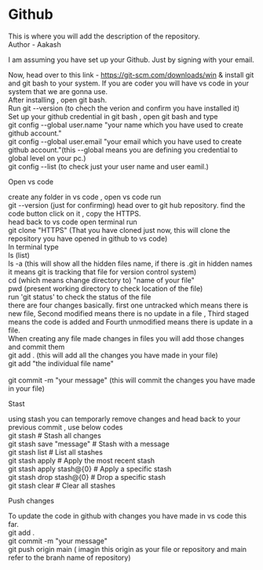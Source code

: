# Github
This is where you will add the description of the repository.
<br>
Author - Aakash

I am assuming you have set up your Github. Just by signing with your email.

Now, head over to this link - https://git-scm.com/downloads/win & install git and git bash to your system. If you are coder you will have vs code in your system that we are gonna use. 
<br>
After installing , open git bash.
<br>
Run git --version (to chech the verion and confirm you have installed it)
<br>
Set up your github credential in git bash , open git bash and type 
<br>
git config --global user.name "your name which you have used to create github account."
<br>
git config --global user.email "your email which you have used to create github account."(this --global means you are defining you credential to global level on your pc.)
<br>
git config --list (to check just your user name and user eamil.) 
<br>

Open vs code 

create any folder in vs code , open vs code run 
<br>
git --version (just for confirming)
head over to git hub repository. find the code button click on it , copy the HTTPS. 
<br>
head back to vs code open terminal run 
<br>
git clone "HTTPS" (That you have cloned just now, this will clone the repository you have opened in github to vs code)
<br>
In terminal type 
<br>
ls (list)
<br>
ls -a (this will show all the hidden files name, if there is .git in hidden names it means git is tracking that file for version control system)
<br>
cd (which means change directory to) "name of your file"
<br> 
pwd (present working directory to check location of the file)
<br>
run 'git status' to check the status of the file
<br>
there are four changes basically. first one untracked which means there is new file, Second modified means there is no update in a file , Third staged means the code is added and Fourth unmodified means there is update in a file.
<br>
When creating any file made changes in files you will add those changes and commit them
<br>
git add . (this will add all the changes you have made in your file)
<br>
git add "the individual file name"  
<br>
git commit -m "your message" (this will commit the changes you have made in your file)
<br>

Stast 

using stash you can temporarly remove changes and head back to your previous commit , use below codes
<br>
git stash                  # Stash all changes
<br>
git stash save "message"    # Stash with a message
<br>
git stash list              # List all stashes
<br>
git stash apply             # Apply the most recent stash
<br>
git stash apply stash@{0}   # Apply a specific stash
<br>
git stash drop stash@{0}    # Drop a specific stash
<br>
git stash clear             # Clear all stashes

Push changes

To update the code in github with changes you have made in vs code this far.
<br>
git add .
<br>
git commit -m "your message"
<br>
git push origin main ( imagin this origin as your file or repository and main refer to the branh name of repository)
<br>
